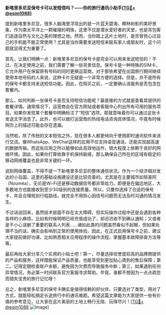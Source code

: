 **新喀里多尼亚保号卡可以发短信吗？——你的旅行通讯小助手[[TG💪+ @esim1088](https://t.me/s/esim1088)]**

提到新喀里多尼亚，很多人脑海里浮现出的是一片蓝天碧海、椰林树影的美好景象。作为南太平洋上一颗璀璨的明珠，这里不仅是潜水爱好者的天堂，也是背包客们追逐自然与文化之美的理想之地。然而，当你踏上这片土地时，是否曾担心过自己的手机能不能正常使用？尤其是当你需要发送短信来联系家人或朋友时，这个问题就显得尤为重要了。

首先，让我们明确一点：新喀里多尼亚的保号卡是完全可以用来发送短信的！不过，在决定使用之前，我们需要了解一些背景信息。保号卡是一种特殊的SIM卡，它允许用户在保留原有号码的同时更换运营商。对于那些希望在出国旅行期间继续使用本地号码的人来说，这种卡片无疑是一个非常方便的选择。但是，并不是所有的保号卡都支持发送短信功能。因此，在购买之前，一定要确认该服务是否包含在套餐内。

那么，如何判断一张保号卡是否支持短信功能呢？最直接的方式就是查看其提供的套餐详情。通常情况下，运营商会在官方网站或者客服中心列出所有可用的服务项目。如果你发现某个套餐中明确标注了“短信”选项，那就意味着你可以通过这张卡发送文字消息了。此外，也可以拨打运营商的热线电话咨询具体情况，毕竟有时候网页上的描述可能会存在遗漏。

当然啦，除了传统的文本短信之外，现在很多人都更倾向于使用即时通讯软件来进行交流。像WhatsApp、WeChat这样的应用不仅支持语音通话，还能实现超高速的数据传输。而这些应用之所以能够如此高效地运作，很大程度上依赖于良好的网络环境。因此，如果你打算依靠手机保持联络，那么确保自己所在的区域有稳定的移动网络覆盖也是非常关键的一环。

说到网络覆盖，不得不提一下新喀里多尼亚的整体通信状况。作为一个经济相对发达的小岛国，这里的基础设施建设还是比较完善的。尤其是在主要城市如努美阿（Nouméa），无论是Wi-Fi还是移动数据信号都非常给力。即便是在偏远地区，大多数地方也能接收到至少3G级别的连接质量。所以，只要你选择了合适的保号卡，并且合理规划行程路线，就完全不用担心因信号问题而无法及时沟通的情况发生。

不过话说回来，虽然技术层面不存在太大障碍，但实际操作过程中还是会遇到各种各样的小麻烦。比如有时候明明已经充值成功了，却迟迟收不到确认通知；又或者是不小心误删了重要的联系人列表……诸如此类的问题虽然看似不起眼，但如果处理不当的话，确实会影响到正常的使用体验。因此，在正式启用保号卡之前，建议大家提前做好功课，比如熟悉相关应用程序的操作流程，掌握基本故障排查方法等等。

最后再给大家分享几个实用的小贴士吧！第一，尽量选择信誉度较高的品牌商提供的产品和服务，这样既能保证产品质量，也能享受到更加贴心周到的售后保障；第二，记得定期检查账户余额，避免因为欠费而导致服务中断；第三，如果遇到任何异常情况，务必第一时间联系官方客服寻求帮助。毕竟，谁都不想因为一点点疏忽而错失宝贵的旅行记忆呀！

总之，新喀里多尼亚的保号卡确实是值得信赖的好伙伴。只要选对了类型，用对了方式，就能轻松搞定长途旅行中的通讯难题。希望这篇文章能为大家提供一些有价值的参考意见，让大家在这片美丽的土地上畅行无阻、玩得尽兴！[[TG💪+ @esim1088](https://t.me/s/esim1088) ![Image](https://i.postimg.cc/4NQfJmqS/Snipaste-2025-05-13-00-14-12.png)]
